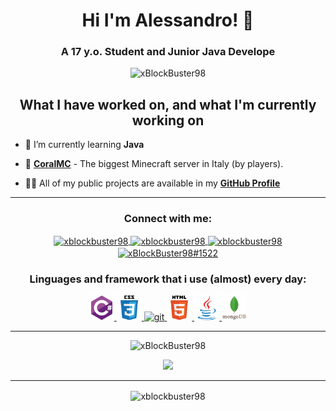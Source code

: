 <h1 align="center">Hi I'm Alessandro! 👋</h1>
<h3 align="center">A 17 y.o. Student and Junior Java Develope</h3>
<p align="center"> <img src="https://komarev.com/ghpvc/?username=xBlockBuster98" alt="xBlockBuster98" /> </p>

<h2 align="center"> What I have worked on, and what I'm currently working on</h2>

- 🌱 I’m currently learning **Java**

- 🌊 [**CoralMC**](https://www.coralmc.it/) - The biggest Minecraft server in Italy (by players).

- 👨‍💻 All of my public projects are available in my [**GitHub Profile**](https://www.github.com/xBlockBuster98)

<hr>
<h3 align="center">Connect with me:</h3>

<p align="center">
  <a href="https://dev.to/xblockbuster98" target="blank">
    <img align="center" src="https://cdn.jsdelivr.net/npm/simple-icons@3.0.1/icons/dev-dot-to.svg" alt="xblockbuster98" height="30" width="40" />
  </a>

  <a href="https://stackoverflow.com/users/xblockbuster98" target="blank">
    <img align="center" src="https://raw.githubusercontent.com/rahuldkjain/github-profile-readme-generator/master/src/images/icons/Social/stack-overflow.svg" alt="xblockbuster98" height="30" width="40" />
  </a>
    
  <a href="https://www.youtube.com/channel/UC6vQ_pyEjW8LaYRjDliDCJw" target="blank">
    <img align="center" src="https://raw.githubusercontent.com/rahuldkjain/github-profile-readme-generator/master/src/images/icons/Social/youtube.svg" alt="xblockbuster98" height="30" width="40"/>
  </a>
    
  <a href="https://discord.gg/! xBlockBuster98#1522" target="blank">
    <img align="center" src="https://raw.githubusercontent.com/rahuldkjain/github-profile-readme-generator/master/src/images/icons/Social/discord.svg" alt="xBlockBuster98#1522" height="30" width="40" />
  </a>
</p>

<h3 align="center">Linguages and framework that i use (almost) every day:</h3>
<p align="center"> 

  <a href="https://www.w3schools.com/cs/" target="_blank">
    <img src="https://raw.githubusercontent.com/devicons/devicon/master/icons/csharp/csharp-original.svg" alt="csharp" width="40" height="40"/>
  </a> 

  <a href="https://www.w3schools.com/css/" target="_blank"> 
    <img src="https://raw.githubusercontent.com/devicons/devicon/master/icons/css3/css3-original-wordmark.svg" alt="css3" width="40" height="40"/> 
  </a> 

  <a href="https://git-scm.com/" target="_blank">
    <img src="https://www.vectorlogo.zone/logos/git-scm/git-scm-icon.svg" alt="git" width="40" height="40"/> 
  </a> 
  
  <a href="https://www.w3.org/html/" target="_blank">
    <img src="https://raw.githubusercontent.com/devicons/devicon/master/icons/html5/html5-original-wordmark.svg" alt="html5" width="40" height="40"/>
  </a> 

  <a href="https://www.java.com" target="_blank">
    <img src="https://raw.githubusercontent.com/devicons/devicon/master/icons/java/java-original.svg" alt="java" width="40" height="40"/>
  </a> 

  <a href="https://www.mongodb.com/" target="_blank">
    <img src="https://raw.githubusercontent.com/devicons/devicon/master/icons/mongodb/mongodb-original-wordmark.svg" alt="mongodb" width="40" height="40"/>
  </a>
</p>

<hr>
<p align="center">
  <img src="https://github-readme-stats.vercel.app/api?username=xBlockBuster98&show_icons=true&count_private=true&" alt="xBlockBuster98" />
</p>

<p align="center">
  <img src="https://discord.c99.nl/widget/theme-3/758012458945216703.png" /> 
  <hr>
</p>

<p align="center">
  <img align="center" src="https://github-readme-streak-stats.herokuapp.com/?user=xblockbuster98&" alt="xblockbuster98" />
</p>
